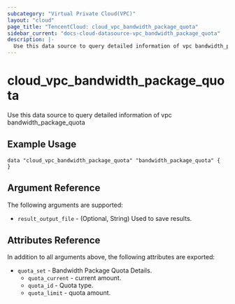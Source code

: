 ```yaml
---
subcategory: "Virtual Private Cloud(VPC)"
layout: "cloud"
page_title: "TencentCloud: cloud_vpc_bandwidth_package_quota"
sidebar_current: "docs-cloud-datasource-vpc_bandwidth_package_quota"
description: |-
  Use this data source to query detailed information of vpc bandwidth_package_quota
---
```


# cloud_vpc_bandwidth_package_quota

Use this data source to query detailed information of vpc bandwidth_package_quota

## Example Usage

```hcl
data "cloud_vpc_bandwidth_package_quota" "bandwidth_package_quota" {
}
```

## Argument Reference

The following arguments are supported:

* `result_output_file` - (Optional, String) Used to save results.

## Attributes Reference

In addition to all arguments above, the following attributes are exported:

* `quota_set` - Bandwidth Package Quota Details.
  * `quota_current` - current amount.
  * `quota_id` - Quota type.
  * `quota_limit` - quota amount.


